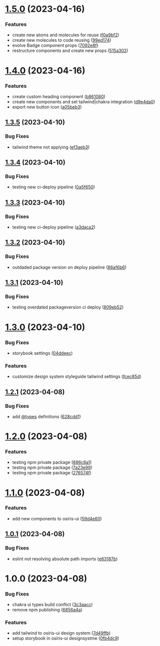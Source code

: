 # [1.5.0](https://github.com/stagePass/osiris-ui/compare/v1.4.0...v1.5.0) (2023-04-16)


### Features

* create new atoms and molecules for reuse ([f0a9bf2](https://github.com/stagePass/osiris-ui/commit/f0a9bf2a3601f35c24587e9773187f0f56f4a1fa))
* create new molecules to code reusing ([99ed174](https://github.com/stagePass/osiris-ui/commit/99ed174d5c33b92d75d188f82e991dbe8bc04234))
* evolve Badge component props ([7092e8f](https://github.com/stagePass/osiris-ui/commit/7092e8f41103fea2aeec7df937bc32e3928e413a))
* restructure components and create new props ([515a302](https://github.com/stagePass/osiris-ui/commit/515a3026e4ab51f628744a5d6fd58611454dee17))

# [1.4.0](https://github.com/stagePass/osiris-ui/compare/v1.3.5...v1.4.0) (2023-04-16)


### Features

* create custom heading component ([b861080](https://github.com/stagePass/osiris-ui/commit/b861080adfa115e8cd898c5cbeb4550dd999e94e))
* create new components and set tailwind|chakra integration ([d9e4da0](https://github.com/stagePass/osiris-ui/commit/d9e4da056992959b84c417642f757349d22c2902))
* export new button icon ([a05beb3](https://github.com/stagePass/osiris-ui/commit/a05beb3e4d8f0cac7fd52d0e50bcea548c07e832))

## [1.3.5](https://github.com/stagePass/osiris-ui/compare/v1.3.4...v1.3.5) (2023-04-10)


### Bug Fixes

* tailwind theme not applying ([ef3aeb3](https://github.com/stagePass/osiris-ui/commit/ef3aeb3a1850df5e730ecd1c879b8273922dd3db))

## [1.3.4](https://github.com/stagePass/osiris-ui/compare/v1.3.3...v1.3.4) (2023-04-10)


### Bug Fixes

* testing new ci-deploy pipeline ([0a5f650](https://github.com/stagePass/osiris-ui/commit/0a5f650deac1e83e6632974d28030c147d2b5cbf))

## [1.3.3](https://github.com/stagePass/osiris-ui/compare/v1.3.2...v1.3.3) (2023-04-10)


### Bug Fixes

* testing new ci-deploy pipeline ([a3daca2](https://github.com/stagePass/osiris-ui/commit/a3daca2989537256d6138eee17ff98e257ec3a5a))

## [1.3.2](https://github.com/stagePass/osiris-ui/compare/v1.3.1...v1.3.2) (2023-04-10)


### Bug Fixes

* outdaded package version on deploy pipeline ([86af6b6](https://github.com/stagePass/osiris-ui/commit/86af6b6ca4497516cd8f693892fa5d0d39ac1005))

## [1.3.1](https://github.com/stagePass/osiris-ui/compare/v1.3.0...v1.3.1) (2023-04-10)


### Bug Fixes

* testing overdated packageversion ci deploy ([809eb52](https://github.com/stagePass/osiris-ui/commit/809eb52c31c47a20cac66da0d103e45192b2e1a9))

# [1.3.0](https://github.com/stagePass/osiris-ui/compare/v1.2.1...v1.3.0) (2023-04-10)


### Bug Fixes

* storybook settings ([04ddeec](https://github.com/stagePass/osiris-ui/commit/04ddeec3404e41a0ee7b088116d40010cffacb1e))


### Features

* customize design system styleguide tailwind settings ([fcec85d](https://github.com/stagePass/osiris-ui/commit/fcec85dd4c4725700ed0d2148d7929066d239e80))

## [1.2.1](https://github.com/stagePass/osiris-ui/compare/v1.2.0...v1.2.1) (2023-04-08)


### Bug Fixes

* add [@types](https://github.com/types) definitions ([628cdd1](https://github.com/stagePass/osiris-ui/commit/628cdd1ff6f569576864b24c8a7a3a49e8ba5e90))

# [1.2.0](https://github.com/stagePass/osiris-ui/compare/v1.1.0...v1.2.0) (2023-04-08)


### Features

* testing npm private package ([886c8a1](https://github.com/stagePass/osiris-ui/commit/886c8a19797ef22a7c1c53106a7f2af40c66412d))
* testing npm private package ([7a23e99](https://github.com/stagePass/osiris-ui/commit/7a23e998da01acc3ea6313ebbbf6bc70a365ab81))
* testing npm private package ([276574f](https://github.com/stagePass/osiris-ui/commit/276574f9542ea5771fb8b42015b9cf2aa864d646))

# [1.1.0](https://github.com/stagePass/osiris-ui/compare/v1.0.1...v1.1.0) (2023-04-08)


### Features

* add new components to osiris-ui ([59d4e60](https://github.com/stagePass/osiris-ui/commit/59d4e6044f726388833a2aede6afa9b80ece51e5))

## [1.0.1](https://github.com/stagePass/osiris-ui/compare/v1.0.0...v1.0.1) (2023-04-08)


### Bug Fixes

* eslint not resolving absolute path imports ([e63187b](https://github.com/stagePass/osiris-ui/commit/e63187bdfeb6899b3a362aa2160de930445d1f62))

# 1.0.0 (2023-04-08)


### Bug Fixes

* chakra ui types build conflict ([3c3aacc](https://github.com/stagePass/osiris-ui/commit/3c3aacc0d56275a6f4d436619ebb812fd834c2dc))
* remove npm publishing ([6856a4a](https://github.com/stagePass/osiris-ui/commit/6856a4a8b81fa9ee2925cd7d2af3d0fe80dd281e))


### Features

* add tailwind to osiris-ui design system ([7d49ffb](https://github.com/stagePass/osiris-ui/commit/7d49ffb6726607014edee7112951fac080b6a483))
* setup storybook in osiris-ui designsystme ([0fb4dc9](https://github.com/stagePass/osiris-ui/commit/0fb4dc9181f85943ae0c8677319f9a24b82e47ab))
